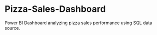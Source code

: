 # Pizza-Sales-Dashboard
Power BI Dashboard analyzing pizza sales performance using SQL data source.

